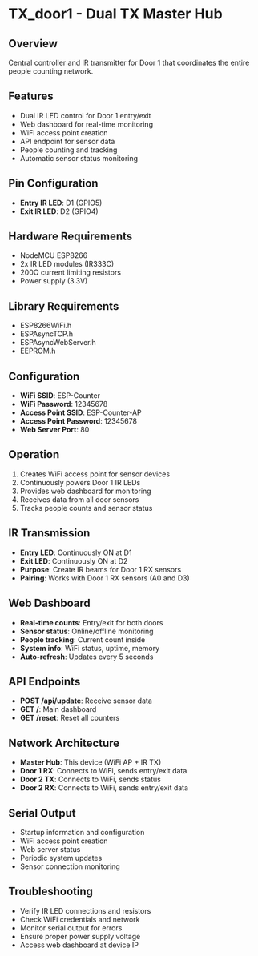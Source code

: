 # TX_door1 - Dual TX Master Hub

## Overview
Central controller and IR transmitter for Door 1 that coordinates the entire people counting network.

## Features
- Dual IR LED control for Door 1 entry/exit
- Web dashboard for real-time monitoring
- WiFi access point creation
- API endpoint for sensor data
- People counting and tracking
- Automatic sensor status monitoring

## Pin Configuration
- **Entry IR LED**: D1 (GPIO5)
- **Exit IR LED**: D2 (GPIO4)

## Hardware Requirements
- NodeMCU ESP8266
- 2x IR LED modules (IR333C)
- 200Ω current limiting resistors
- Power supply (3.3V)

## Library Requirements
- ESP8266WiFi.h
- ESPAsyncTCP.h
- ESPAsyncWebServer.h
- EEPROM.h

## Configuration
- **WiFi SSID**: ESP-Counter
- **WiFi Password**: 12345678
- **Access Point SSID**: ESP-Counter-AP
- **Access Point Password**: 12345678
- **Web Server Port**: 80

## Operation
1. Creates WiFi access point for sensor devices
2. Continuously powers Door 1 IR LEDs
3. Provides web dashboard for monitoring
4. Receives data from all door sensors
5. Tracks people counts and sensor status

## IR Transmission
- **Entry LED**: Continuously ON at D1
- **Exit LED**: Continuously ON at D2
- **Purpose**: Create IR beams for Door 1 RX sensors
- **Pairing**: Works with Door 1 RX sensors (A0 and D3)

## Web Dashboard
- **Real-time counts**: Entry/exit for both doors
- **Sensor status**: Online/offline monitoring
- **People tracking**: Current count inside
- **System info**: WiFi status, uptime, memory
- **Auto-refresh**: Updates every 5 seconds

## API Endpoints
- **POST /api/update**: Receive sensor data
- **GET /**: Main dashboard
- **GET /reset**: Reset all counters

## Network Architecture
- **Master Hub**: This device (WiFi AP + IR TX)
- **Door 1 RX**: Connects to WiFi, sends entry/exit data
- **Door 2 TX**: Connects to WiFi, sends status
- **Door 2 RX**: Connects to WiFi, sends entry/exit data

## Serial Output
- Startup information and configuration
- WiFi access point creation
- Web server status
- Periodic system updates
- Sensor connection monitoring

## Troubleshooting
- Verify IR LED connections and resistors
- Check WiFi credentials and network
- Monitor serial output for errors
- Ensure proper power supply voltage
- Access web dashboard at device IP 